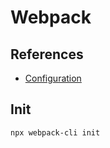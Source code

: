# Webpack

## References

- [Configuration](https://webpack.js.org/configuration/)

## Init

```sh
npx webpack-cli init
```
